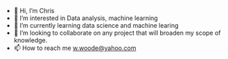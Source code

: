 - 👋 Hi, I’m Chris
- 👀 I’m interested in Data analysis, machine learning
- 🌱 I’m currently learning data science and machine learing
- 💞️ I’m looking to collaborate on any project that will broaden my scope of knowledge.
- 📫 How to reach me w.woode@yahoo.com

<!---
cwoode23/cwoode23 is a ✨ special ✨ repository because its `README.md` (this file) appears on your GitHub profile.
You can click the Preview link to take a look at your changes.
--->
